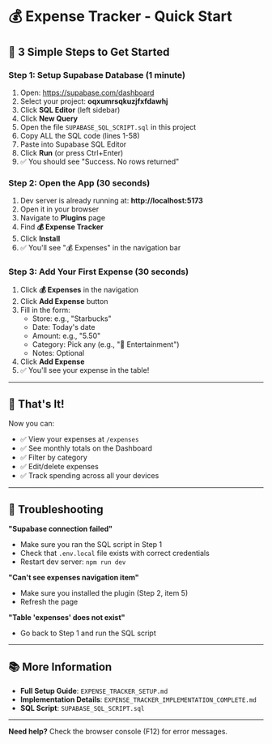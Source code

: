 # 💰 Expense Tracker - Quick Start

## 🚀 3 Simple Steps to Get Started

### Step 1: Setup Supabase Database (1 minute)

1. Open: https://supabase.com/dashboard
2. Select your project: **oqxumrsqkuzjfxfdawhj**
3. Click **SQL Editor** (left sidebar)
4. Click **New Query**
5. Open the file `SUPABASE_SQL_SCRIPT.sql` in this project
6. Copy ALL the SQL code (lines 1-58)
7. Paste into Supabase SQL Editor
8. Click **Run** (or press Ctrl+Enter)
9. ✅ You should see "Success. No rows returned"

### Step 2: Open the App (30 seconds)

1. Dev server is already running at: **http://localhost:5173**
2. Open it in your browser
3. Navigate to **Plugins** page
4. Find **💰 Expense Tracker**
5. Click **Install**
6. ✅ You'll see "💰 Expenses" in the navigation bar

### Step 3: Add Your First Expense (30 seconds)

1. Click **💰 Expenses** in the navigation
2. Click **Add Expense** button
3. Fill in the form:
   - Store: e.g., "Starbucks"
   - Date: Today's date
   - Amount: e.g., "5.50"
   - Category: Pick any (e.g., "🎉 Entertainment")
   - Notes: Optional
4. Click **Add Expense**
5. ✅ You'll see your expense in the table!

---

## 🎉 That's It!

Now you can:
- ✅ View your expenses at `/expenses`
- ✅ See monthly totals on the Dashboard
- ✅ Filter by category
- ✅ Edit/delete expenses
- ✅ Track spending across all your devices

---

## 🐛 Troubleshooting

**"Supabase connection failed"**
- Make sure you ran the SQL script in Step 1
- Check that `.env.local` file exists with correct credentials
- Restart dev server: `npm run dev`

**"Can't see expenses navigation item"**
- Make sure you installed the plugin (Step 2, item 5)
- Refresh the page

**"Table 'expenses' does not exist"**
- Go back to Step 1 and run the SQL script

---

## 📚 More Information

- **Full Setup Guide**: `EXPENSE_TRACKER_SETUP.md`
- **Implementation Details**: `EXPENSE_TRACKER_IMPLEMENTATION_COMPLETE.md`
- **SQL Script**: `SUPABASE_SQL_SCRIPT.sql`

---

**Need help?** Check the browser console (F12) for error messages.


